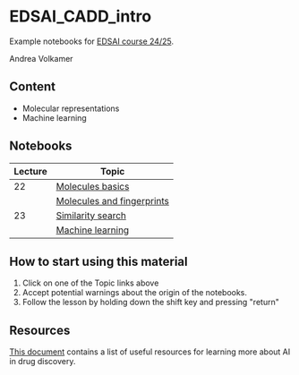 # EDSAI_CADD_intro

Example notebooks for [EDSAI course 24/25](https://cms.sic.saarland/edsai24_25/). 

Andrea Volkamer

## Content

* Molecular representations
* Machine learning

## Notebooks

| Lecture   | Topic                           | 
| ----------| ------------------------------- | 
|    22     | [Molecules basics][1]  | 
|           | [Molecules and fingerprints][2]    | 
|    23     | [Similarity search][3]             | 
|           | [Machine learning][4] | 


<!-- TODO: Update colab links -->

[1]: https://colab.research.google.com/github/volkamerlab/ai_in_chemistry_workshop/blob/main/Session_1/Session_1.ipynb
[2]: https://colab.research.google.com/github/volkamerlab/ai_in_chemistry_workshop/blob/main/Session_2/AI_in_chemistry_workshop_session_2.ipynb
[3]: https://colab.research.google.com/github/volkamerlab/ai_in_chemistry_workshop/blob/main/Session_3/SMILES_RNN.ipynb
[4]: https://colab.research.google.com/github/volkamerlab/ai_in_chemistry_workshop/blob/main/Session_3/active_regression.ipynb

## How to start using this material

1. Click on one of the Topic links above
2. Accept potential warnings about the origin of the notebooks.
3. Follow the lesson by holding down the shift key and pressing "return"


## Resources
[This document](https://github.com/volkamerlab/ai_in_chemistry_workshop/blob/main/resources.md) contains a list of useful resources for learning more about AI in drug discovery.
